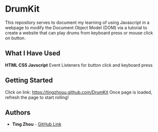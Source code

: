 # DrumKit

This repository serves to document my learning of using Javascript in a webpage to modify the Document Object Model (DOM) via a tutorial to create a website that can play drums from keyboard press or mouse click on button.

## What I Have Used

**HTML CSS Javscript**
Event Listeners for button click and keyboard press

## Getting Started
Click on link: https://tingzhouu.github.com/DrumKit
Once page is loaded, refresh the page to start rolling!


## Authors

* **Ting Zhou** - [GitHub Link](https://github.com/tingzhouu)
